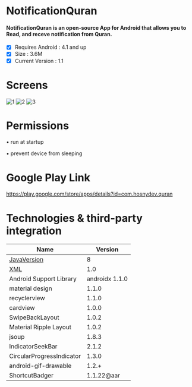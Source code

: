# NotificationQuran
#### NotificationQuran is an open-source App for Android that allows you to Read, and receve notification from Quran. ####

- [x] Requires Android : 4.1 and up
- [x] Size : 3.6M
- [x] Current Version : 1.1

# Screens
![1](https://lh3.googleusercontent.com/OSPH7uGjWL6aGE1Wx8bZGEv9jw7tAvP0j0_712Kht3gtFPD-sKZH8A8stMiU4-0aqw=w1093-h508-rw)
![2](https://lh3.googleusercontent.com/sAcp3O4fhvQ-DbAY-Z-ZoF0nvviGcbuKHp4STmSlILqCUxGfAkcgkzwKAatTdSurqIc=w1093-h508-rw)
![3](https://lh3.googleusercontent.com/I-i_ygt-02tiSUuQdgS_lc0SrBqC9q-xkRnAQ9kuT14JPXVjUnmEKvown0krRx4EKbw=w1093-h508-rw) 

# Permissions 
•	run at startup

•	prevent device from sleeping

# Google Play Link
https://play.google.com/store/apps/details?id=com.hosnydev.quran


# Technologies & third-party integration
| Name                       | Version          |
| -------------------------- | ---------------- |
| [JavaVersion](http://www.google.fr")                | 8                |
| [XML](http://www.google.fr/ "Named link title")                        | 1.0              |
| Android Support Library    | androidx 1.1.0   |
| material design            | 1.1.0            |
| recyclerview               | 1.1.0            |
| cardview                   | 1.0.0            |
| SwipeBackLayout            | 1.0.2            |
| Material Ripple Layout     | 1.0.2            |
| jsoup                      | 1.8.3            |
| IndicatorSeekBar           | 2.1.2            |
| CircularProgressIndicator  | 1.3.0            |
| android-gif-drawable       | 1.2.+            |
| ShortcutBadger             | 1.1.22@aar       | 
